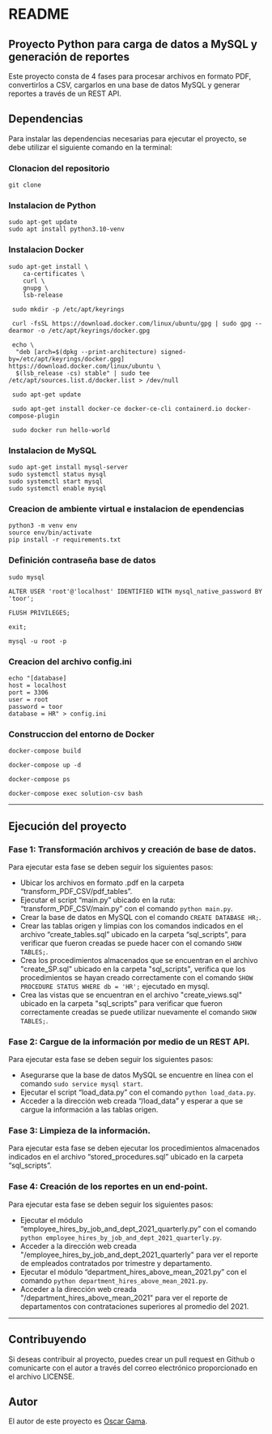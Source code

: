 # README

## Proyecto Python para carga de datos a MySQL y generación de reportes
Este proyecto consta de 4 fases para procesar archivos en formato PDF, convertirlos a CSV, cargarlos en una base de datos MySQL y generar reportes a través de un REST API.

## Dependencias

Para instalar las dependencias necesarias para ejecutar el proyecto, se debe utilizar el siguiente comando en la terminal:

### Clonacion del repositorio
```
git clone
```

### Instalacion de Python

```
sudo apt-get update
sudo apt install python3.10-venv
```

### Instalacion Docker
```
sudo apt-get install \
    ca-certificates \
    curl \
    gnupg \
    lsb-release

 sudo mkdir -p /etc/apt/keyrings   

 curl -fsSL https://download.docker.com/linux/ubuntu/gpg | sudo gpg --dearmor -o /etc/apt/keyrings/docker.gpg

 echo \
  "deb [arch=$(dpkg --print-architecture) signed-by=/etc/apt/keyrings/docker.gpg] https://download.docker.com/linux/ubuntu \
  $(lsb_release -cs) stable" | sudo tee /etc/apt/sources.list.d/docker.list > /dev/null

 sudo apt-get update 

 sudo apt-get install docker-ce docker-ce-cli containerd.io docker-compose-plugin

 sudo docker run hello-world
```

### Instalacion de MySQL
```
sudo apt-get install mysql-server
sudo systemctl status mysql
sudo systemctl start mysql
sudo systemctl enable mysql
```

### Creacion de ambiente virtual e instalacion de ependencias
```
python3 -m venv env
source env/bin/activate
pip install -r requirements.txt
```


### Definición contraseña base de datos 

```
sudo mysql

ALTER USER 'root'@'localhost' IDENTIFIED WITH mysql_native_password BY 'toor';

FLUSH PRIVILEGES;

exit;

mysql -u root -p
```

### Creacion del archivo config.ini
```
echo "[database]
host = localhost
port = 3306
user = root
password = toor
database = HR" > config.ini
```
### Construccion del entorno de Docker
```
docker-compose build

docker-compose up -d   

docker-compose ps  

docker-compose exec solution-csv bash   

```

---
## Ejecución del proyecto

### Fase 1: Transformación archivos y creación de base de datos.

Para ejecutar esta fase se deben seguir los siguientes pasos:
- Ubicar los archivos en formato .pdf en la carpeta “transform_PDF_CSV/pdf_tables”.
- Ejecutar el script “main.py” ubicado en la ruta: “transform_PDF_CSV/main.py” con el comando ```python main.py```.
- Crear la base de datos en MySQL con el comando ```CREATE DATABASE HR;```.
- Crear las tablas origen y limpias con los comandos indicados en el archivo “create_tables.sql” ubicado en la carpeta “sql_scripts”, para verificar que fueron creadas se puede hacer con el comando ```SHOW TABLES;```.
- Crea los procedimientos almacenados que se encuentran en el archivo "create_SP.sql" ubicado en la carpeta "sql_scripts", verifica que los procedimientos se hayan creado correctamente con el comando ```SHOW PROCEDURE STATUS WHERE db = 'HR';``` ejecutado en mysql.
- Crea las vistas que se encuentran en el archivo "create_views.sql" ubicado en la carpeta "sql_scripts" para verificar que fueron correctamente creadas se puede utilizar nuevamente el comando ```SHOW TABLES;```.

### Fase 2: Cargue de la información por medio de un REST API.

Para ejecutar esta fase se deben seguir los siguientes pasos:
- Asegurarse que la base de datos MySQL se encuentre en línea con el comando ```sudo service mysql start```.
- Ejecutar el script “load_data.py” con el comando ```python load_data.py```.
- Acceder a la dirección web creada “/load_data” y esperar a que se cargue la información a las tablas origen.

### Fase 3: Limpieza de la información.

Para ejecutar esta fase se deben ejecutar los procedimientos almacenados indicados en el archivo “stored_procedures.sql” ubicado en la carpeta “sql_scripts”.

### Fase 4: Creación de los reportes en un end-point.

Para ejecutar esta fase se deben seguir los siguientes pasos:
- Ejecutar el módulo “employee_hires_by_job_and_dept_2021_quarterly.py” con el comando ```python employee_hires_by_job_and_dept_2021_quarterly.py```.
- Acceder a la dirección web creada "/employee_hires_by_job_and_dept_2021_quarterly" para ver el reporte de empleados contratados por trimestre y departamento.
- Ejecutar el módulo “department_hires_above_mean_2021.py” con el comando ```python department_hires_above_mean_2021.py```.
- Acceder a la dirección web creada "/department_hires_above_mean_2021" para ver el reporte de departamentos con contrataciones superiores al promedio del 2021.

---
## Contribuyendo

Si deseas contribuir al proyecto, puedes crear un pull request en Github o comunicarte con el autor a través del correo electrónico proporcionado en el archivo LICENSE.

## Autor

El autor de este proyecto es [Oscar Gama](https://github.com/AirMauricio).